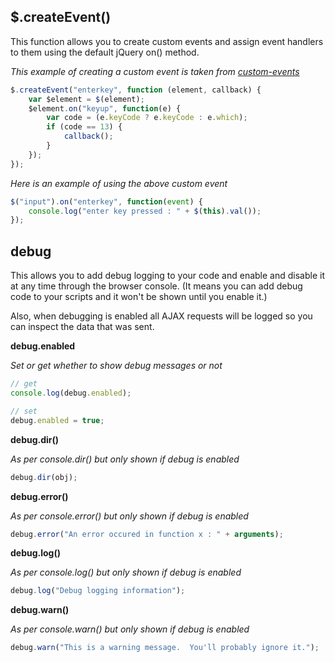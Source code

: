 $.createEvent()
-
This function allows you to create custom events and assign event handlers to them using the default jQuery on() method.

*This example of creating a custom event is taken from [custom-events](src/custom-events.js)*
```JavaScript
$.createEvent("enterkey", function (element, callback) {
    var $element = $(element);
    $element.on("keyup", function(e) {
        var code = (e.keyCode ? e.keyCode : e.which);
        if (code == 13) {
            callback();
        }
    });    
});
```
*Here is an example of using the above custom event*
```JavaScript
$("input").on("enterkey", function(event) {
    console.log("enter key pressed : " + $(this).val());
});
```

debug
-
This allows you to add debug logging to your code and enable and disable it at any time through the browser console.  (It means you can add debug code to your scripts and it won't be shown until you enable it.)

Also, when debugging is enabled all AJAX requests will be logged so you can inspect the data that was sent.

**debug.enabled**

*Set or get whether to show debug messages or not*
```JavaScript
// get
console.log(debug.enabled);

// set
debug.enabled = true;
```
**debug.dir()**

*As per console.dir() but only shown if debug is enabled*
```JavaScript
debug.dir(obj);
```
**debug.error()**

*As per console.error() but only shown if debug is enabled*
```JavaScript
debug.error("An error occured in function x : " + arguments);
```
**debug.log()**

*As per console.log() but only shown if debug is enabled*
```JavaScript
debug.log("Debug logging information");
```
**debug.warn()**

*As per console.warn() but only shown if debug is enabled*
```JavaScript
debug.warn("This is a warning message.  You'll probably ignore it.");
```
